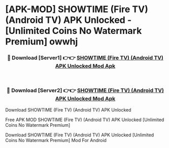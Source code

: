 # [APK-MOD] SHOWTIME (Fire TV) (Android TV) APK Unlocked - [Unlimited Coins No Watermark Premium] owwhj



<div align="center">
<h3>🔴 Download [Server1] 👉👉 <a href="https://momento.my/?title=SHOWTIME_(Fire_TV)_(Android_TV)_APK_Unlocked">SHOWTIME (Fire TV) (Android TV) APK Unlocked Mod Apk</a></h3><br>

<h3>🔴 Download [Server2] 👉👉 <a href="https://momento.my/?title=SHOWTIME_(Fire_TV)_(Android_TV)_APK_Unlocked">SHOWTIME (Fire TV) (Android TV) APK Unlocked Mod Apk</a></h3>
</div>



Download SHOWTIME (Fire TV) (Android TV) APK Unlocked 

Free APK MOD SHOWTIME (Fire TV) (Android TV) APK Unlocked [Unlimited Coins No Watermark Premium]

Download SHOWTIME (Fire TV) (Android TV) APK Unlocked [Unlimited Coins No Watermark Premium] Mod For Android
